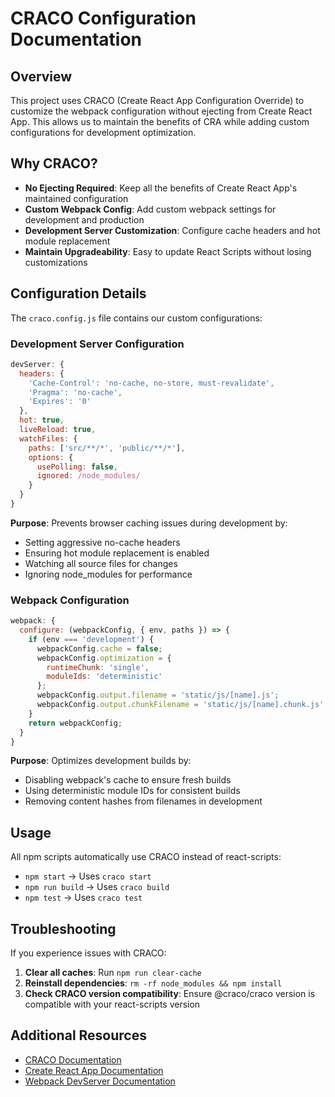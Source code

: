 # CRACO Configuration Documentation

## Overview

This project uses CRACO (Create React App Configuration Override) to customize the webpack configuration without ejecting from Create React App. This allows us to maintain the benefits of CRA while adding custom configurations for development optimization.

## Why CRACO?

- **No Ejecting Required**: Keep all the benefits of Create React App's maintained configuration
- **Custom Webpack Config**: Add custom webpack settings for development and production
- **Development Server Customization**: Configure cache headers and hot module replacement
- **Maintain Upgradeability**: Easy to update React Scripts without losing customizations

## Configuration Details

The `craco.config.js` file contains our custom configurations:

### Development Server Configuration

```javascript
devServer: {
  headers: {
    'Cache-Control': 'no-cache, no-store, must-revalidate',
    'Pragma': 'no-cache',
    'Expires': '0'
  },
  hot: true,
  liveReload: true,
  watchFiles: {
    paths: ['src/**/*', 'public/**/*'],
    options: {
      usePolling: false,
      ignored: /node_modules/
    }
  }
}
```

**Purpose**: Prevents browser caching issues during development by:
- Setting aggressive no-cache headers
- Ensuring hot module replacement is enabled
- Watching all source files for changes
- Ignoring node_modules for performance

### Webpack Configuration

```javascript
webpack: {
  configure: (webpackConfig, { env, paths }) => {
    if (env === 'development') {
      webpackConfig.cache = false;
      webpackConfig.optimization = {
        runtimeChunk: 'single',
        moduleIds: 'deterministic'
      };
      webpackConfig.output.filename = 'static/js/[name].js';
      webpackConfig.output.chunkFilename = 'static/js/[name].chunk.js';
    }
    return webpackConfig;
  }
}
```

**Purpose**: Optimizes development builds by:
- Disabling webpack's cache to ensure fresh builds
- Using deterministic module IDs for consistent builds
- Removing content hashes from filenames in development

## Usage

All npm scripts automatically use CRACO instead of react-scripts:

- `npm start` → Uses `craco start`
- `npm run build` → Uses `craco build`
- `npm test` → Uses `craco test`

## Troubleshooting

If you experience issues with CRACO:

1. **Clear all caches**: Run `npm run clear-cache`
2. **Reinstall dependencies**: `rm -rf node_modules && npm install`
3. **Check CRACO version compatibility**: Ensure @craco/craco version is compatible with your react-scripts version

## Additional Resources

- [CRACO Documentation](https://github.com/gsoft-inc/craco)
- [Create React App Documentation](https://create-react-app.dev/)
- [Webpack DevServer Documentation](https://webpack.js.org/configuration/dev-server/)